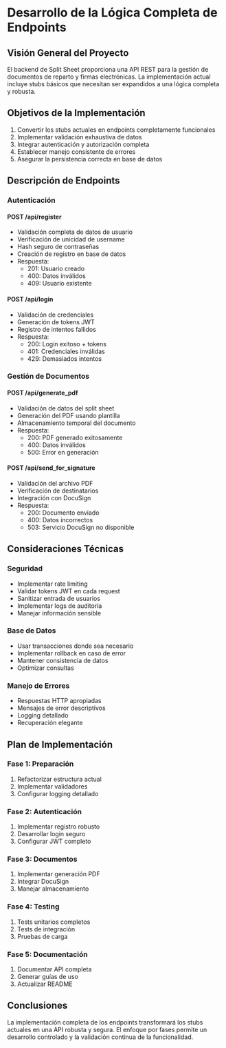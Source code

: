 # Desarrollo de la Lógica Completa de Endpoints

## Visión General del Proyecto
El backend de Split Sheet proporciona una API REST para la gestión de documentos de reparto y firmas electrónicas. La implementación actual incluye stubs básicos que necesitan ser expandidos a una lógica completa y robusta.

## Objetivos de la Implementación
1. Convertir los stubs actuales en endpoints completamente funcionales
2. Implementar validación exhaustiva de datos
3. Integrar autenticación y autorización completa
4. Establecer manejo consistente de errores
5. Asegurar la persistencia correcta en base de datos

## Descripción de Endpoints

### Autenticación

#### POST /api/register
- Validación completa de datos de usuario
- Verificación de unicidad de username
- Hash seguro de contraseñas
- Creación de registro en base de datos
- Respuesta:
  - 201: Usuario creado
  - 400: Datos inválidos
  - 409: Usuario existente

#### POST /api/login
- Validación de credenciales
- Generación de tokens JWT
- Registro de intentos fallidos
- Respuesta:
  - 200: Login exitoso + tokens
  - 401: Credenciales inválidas
  - 429: Demasiados intentos

### Gestión de Documentos

#### POST /api/generate_pdf
- Validación de datos del split sheet
- Generación del PDF usando plantilla
- Almacenamiento temporal del documento
- Respuesta:
  - 200: PDF generado exitosamente
  - 400: Datos inválidos
  - 500: Error en generación

#### POST /api/send_for_signature
- Validación del archivo PDF
- Verificación de destinatarios
- Integración con DocuSign
- Respuesta:
  - 200: Documento enviado
  - 400: Datos incorrectos
  - 503: Servicio DocuSign no disponible

## Consideraciones Técnicas

### Seguridad
- Implementar rate limiting
- Validar tokens JWT en cada request
- Sanitizar entrada de usuarios
- Implementar logs de auditoría
- Manejar información sensible

### Base de Datos
- Usar transacciones donde sea necesario
- Implementar rollback en caso de error
- Mantener consistencia de datos
- Optimizar consultas

### Manejo de Errores
- Respuestas HTTP apropiadas
- Mensajes de error descriptivos
- Logging detallado
- Recuperación elegante

## Plan de Implementación

### Fase 1: Preparación
1. Refactorizar estructura actual
2. Implementar validadores
3. Configurar logging detallado

### Fase 2: Autenticación
1. Implementar registro robusto
2. Desarrollar login seguro
3. Configurar JWT completo

### Fase 3: Documentos
1. Implementar generación PDF
2. Integrar DocuSign
3. Manejar almacenamiento

### Fase 4: Testing
1. Tests unitarios completos
2. Tests de integración
3. Pruebas de carga

### Fase 5: Documentación
1. Documentar API completa
2. Generar guías de uso
3. Actualizar README

## Conclusiones
La implementación completa de los endpoints transformará los stubs actuales en una API robusta y segura. El enfoque por fases permite un desarrollo controlado y la validación continua de la funcionalidad.

